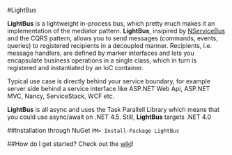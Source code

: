 #LightBus

**LightBus** is a lightweight in-process bus, which pretty much makes it an implementation of the mediator pattern. **LightBus**, insipired by [NServiceBus](http://www.particular.net/) and the CQRS pattern, allows you to send messages (commands, events, queries) to registered recipients in a decoupled manner. Recipients, i.e. message handlers, are defined by marker interfaces and lets you encapsulate business operations in a single class, which in turn is registered and instantiated by an IoC container. 

Typical use case is directly behind your service boundary, for example server side behind a service interface like ASP.NET Web Api, ASP.NET MVC, Nancy, ServiceStack, WCF etc. 

**LightBus** is all async and uses the Task Parallell Library which means that you could use async/await on .NET 4.5. Still, **LightBus** targets .NET 4.0

##Installation through NuGet
```PM> Install-Package LightBus```

##How do I get started?
Check out the [wiki](https://github.com/kvarv/LightBus/wiki)!
